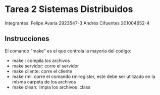 # Tarea 2 Sistemas Distribuidos

Integrantes:
Felipe Avaria			2923547-3
Andrés Cifuentes	201004652-4

## Instrucciones

El comando "make" es el que controla la mayoria del codigo:

* make : compila los archivos
* make servidor: corre el servidor
* make cliente: corre el cliente
* make rmi: corre el comando rmiregister, este debe ser utilizado en la misma carpeta de los archivos
* make clean: limpia los archivos .class

